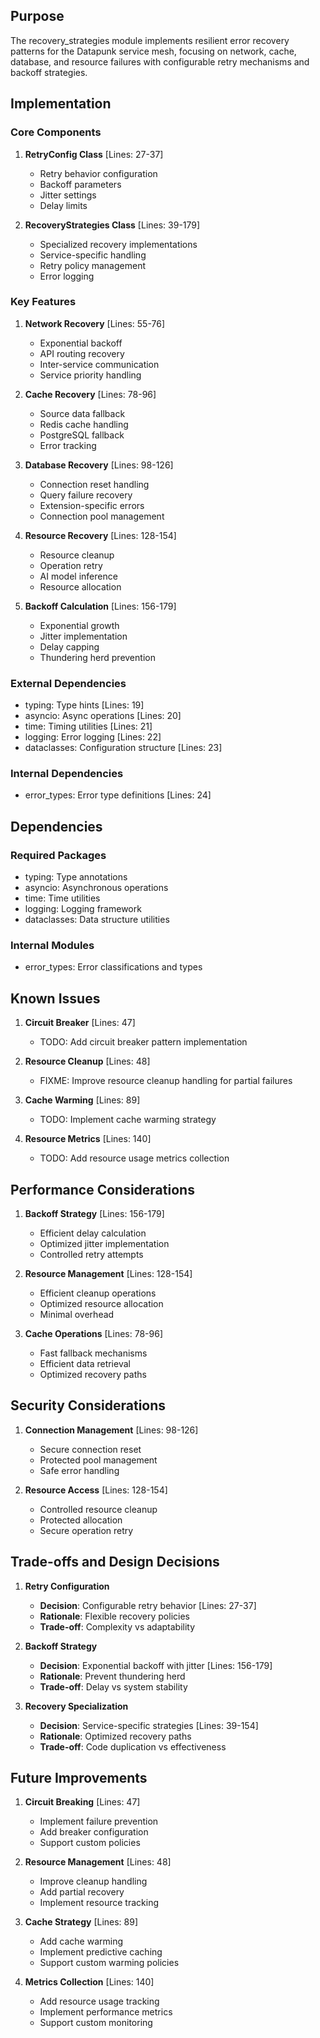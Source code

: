 ## Purpose

The recovery_strategies module implements resilient error recovery patterns for the Datapunk service mesh, focusing on network, cache, database, and resource failures with configurable retry mechanisms and backoff strategies.

## Implementation

### Core Components

1. **RetryConfig Class** [Lines: 27-37]

   - Retry behavior configuration
   - Backoff parameters
   - Jitter settings
   - Delay limits

2. **RecoveryStrategies Class** [Lines: 39-179]
   - Specialized recovery implementations
   - Service-specific handling
   - Retry policy management
   - Error logging

### Key Features

1. **Network Recovery** [Lines: 55-76]

   - Exponential backoff
   - API routing recovery
   - Inter-service communication
   - Service priority handling

2. **Cache Recovery** [Lines: 78-96]

   - Source data fallback
   - Redis cache handling
   - PostgreSQL fallback
   - Error tracking

3. **Database Recovery** [Lines: 98-126]

   - Connection reset handling
   - Query failure recovery
   - Extension-specific errors
   - Connection pool management

4. **Resource Recovery** [Lines: 128-154]

   - Resource cleanup
   - Operation retry
   - AI model inference
   - Resource allocation

5. **Backoff Calculation** [Lines: 156-179]
   - Exponential growth
   - Jitter implementation
   - Delay capping
   - Thundering herd prevention

### External Dependencies

- typing: Type hints [Lines: 19]
- asyncio: Async operations [Lines: 20]
- time: Timing utilities [Lines: 21]
- logging: Error logging [Lines: 22]
- dataclasses: Configuration structure [Lines: 23]

### Internal Dependencies

- error_types: Error type definitions [Lines: 24]

## Dependencies

### Required Packages

- typing: Type annotations
- asyncio: Asynchronous operations
- time: Time utilities
- logging: Logging framework
- dataclasses: Data structure utilities

### Internal Modules

- error_types: Error classifications and types

## Known Issues

1. **Circuit Breaker** [Lines: 47]

   - TODO: Add circuit breaker pattern implementation

2. **Resource Cleanup** [Lines: 48]

   - FIXME: Improve resource cleanup handling for partial failures

3. **Cache Warming** [Lines: 89]

   - TODO: Implement cache warming strategy

4. **Resource Metrics** [Lines: 140]
   - TODO: Add resource usage metrics collection

## Performance Considerations

1. **Backoff Strategy** [Lines: 156-179]

   - Efficient delay calculation
   - Optimized jitter implementation
   - Controlled retry attempts

2. **Resource Management** [Lines: 128-154]

   - Efficient cleanup operations
   - Optimized resource allocation
   - Minimal overhead

3. **Cache Operations** [Lines: 78-96]
   - Fast fallback mechanisms
   - Efficient data retrieval
   - Optimized recovery paths

## Security Considerations

1. **Connection Management** [Lines: 98-126]

   - Secure connection reset
   - Protected pool management
   - Safe error handling

2. **Resource Access** [Lines: 128-154]
   - Controlled resource cleanup
   - Protected allocation
   - Secure operation retry

## Trade-offs and Design Decisions

1. **Retry Configuration**

   - **Decision**: Configurable retry behavior [Lines: 27-37]
   - **Rationale**: Flexible recovery policies
   - **Trade-off**: Complexity vs adaptability

2. **Backoff Strategy**

   - **Decision**: Exponential backoff with jitter [Lines: 156-179]
   - **Rationale**: Prevent thundering herd
   - **Trade-off**: Delay vs system stability

3. **Recovery Specialization**
   - **Decision**: Service-specific strategies [Lines: 39-154]
   - **Rationale**: Optimized recovery paths
   - **Trade-off**: Code duplication vs effectiveness

## Future Improvements

1. **Circuit Breaking** [Lines: 47]

   - Implement failure prevention
   - Add breaker configuration
   - Support custom policies

2. **Resource Management** [Lines: 48]

   - Improve cleanup handling
   - Add partial recovery
   - Implement resource tracking

3. **Cache Strategy** [Lines: 89]

   - Add cache warming
   - Implement predictive caching
   - Support custom warming policies

4. **Metrics Collection** [Lines: 140]
   - Add resource usage tracking
   - Implement performance metrics
   - Support custom monitoring
